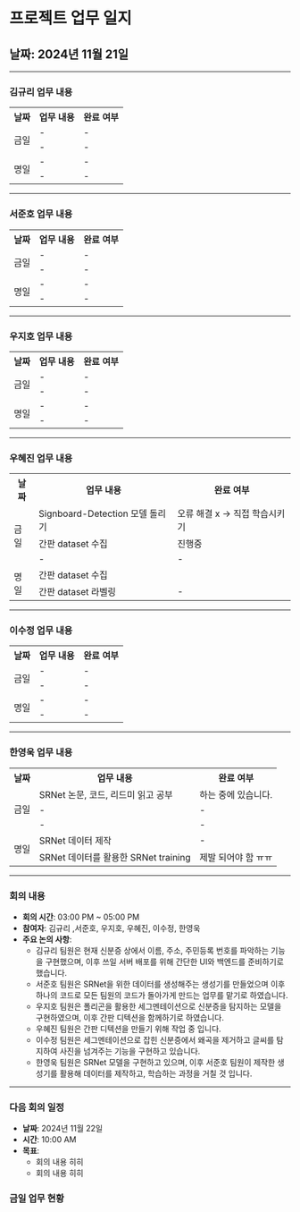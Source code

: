 # 프로젝트 업무 일지

## 날짜: 2024년 11월 21일

---

### 김규리 업무 내용

<div align="center">

<table>
  <tr>
    <th>날짜</th>
    <th>업무 내용</th>
    <th>완료 여부</th>
  </tr>
  <tr>
    <td rowspan="2">금일</td>
    <td>-</td>
    <td>-</td>
  </tr>
  <tr>
    <td>-</td>
    <td>-</td>
  </tr>
  <tr>
    <td rowspan="2">명일</td>
    <td>-</td>
    <td>-</td>
  </tr>
  <tr>
    <td>-</td>
    <td>-</td>
  </tr>
</table>

</div>

---

### 서준호 업무 내용

<div align="center">

<table>
  <tr>
    <th>날짜</th>
    <th>업무 내용</th>
    <th>완료 여부</th>
  </tr>
  <tr>
    <td rowspan="2">금일</td>
    <td>-</td>
    <td>-</td>
  </tr>
  <tr>
    <td>-</td>
    <td>-</td>
  </tr>
  <tr>
    <td rowspan="2">명일</td>
    <td>-</td>
    <td>-</td>
  </tr>
  <tr>
    <td>-</td>
    <td>-</td>
  </tr>
</table>

</div>

---

### 우지호 업무 내용

<div align="center">

<table>
  <tr>
    <th>날짜</th>
    <th>업무 내용</th>
    <th>완료 여부</th>
  </tr>
  <tr>
    <td rowspan="2">금일</td>
    <td>-</td>
    <td>-</td>
  </tr>
  <tr>
    <td>-</td>
    <td>-</td>
  </tr>
  <tr>
    <td rowspan="2">명일</td>
    <td>-</td>
    <td>-</td>
  </tr>
  <tr>
    <td>-</td>
    <td>-</td>
  </tr>
</table>

</div>

---

### 우혜진 업무 내용

<div align="center">

<table>
  <tr>
    <th>날짜</th>
    <th>업무 내용</th>
    <th>완료 여부</th>
  </tr>
  <tr>
    <td rowspan="3">금일</td>
    <td>Signboard-Detection 모델 돌리기</td>
    <td>오류 해결 x -> 직접 학습시키기</td>
  </tr>
  <tr>
    <td>간판 dataset 수집</td>
    <td>진행중</td>
  </tr>
  <tr>
    <td>-</td>
    <td>-</td>
  </tr>
  <tr>
    <td rowspan="2">명일</td>
    <td>간판 dataset 수집</td>
    <td></td>
  </tr>
  <tr>
    <td>간판 dataset 라벨링</td>
    <td>-</td>
  </tr>
</table>

</div>

---

### 이수정 업무 내용

<div align="center">

<table>
  <tr>
    <th>날짜</th>
    <th>업무 내용</th>
    <th>완료 여부</th>
  </tr>
  <tr>
    <td rowspan="2">금일</td>
    <td>-</td>
    <td>-</td>
  </tr>
  <tr>
    <td>-</td>
    <td>-</td>
  </tr>
  <tr>
    <td rowspan="2">명일</td>
    <td>-</td>
    <td>-</td>
  </tr>
  <tr>
    <td>-</td>
    <td>-</td>
  </tr>
</table>

</div>

---

### 한영욱 업무 내용

<div align="center">

<table>
  <tr>
    <th>날짜</th>
    <th>업무 내용</th>
    <th>완료 여부</th>
  </tr>
  <tr>
    <td rowspan="3">금일</td>
    <td>SRNet 논문, 코드, 리드미 읽고 공부</td>
    <td>하는 중에 있습니다.</td>
  </tr>
  <tr>
    <td>-</td>
    <td>-</td>
  </tr>
  <tr>
    <td>-</td>
    <td>-</td>
  </tr>
  <tr>
    <td rowspan="2">명일</td>
    <td>SRNet 데이터 제작</td>
    <td>-</td>
  </tr>
  <tr>
    <td>SRNet 데이터를 활용한 SRNet training</td>
    <td>제발 되어야 함 ㅠㅠ</td>
  </tr>
</table>

</div>

---

### 회의 내용

- **회의 시간**: 03:00 PM ~ 05:00 PM
- **참여자**: 김규리 ,서준호, 우지호, 우혜진, 이수정, 한영욱
- **주요 논의 사항**:
  - 김규리 팀원은 현재 신분증 상에서 이름, 주소, 주민등록 번호를 파악하는 기능을 구현했으며, 이후 쓰일 서버 배포를 위해 간단한 UI와 백엔드를 준비하기로 했습니다.
  - 서준호 팀원은 SRNet을 위한 데이터를 생성해주는 생성기를 만들었으며 이후 하나의 코드로 모든 팀원의 코드가 돌아가게 만드는 업무를 맡기로 하였습니다.
  - 우지호 팀원은 폴리곤을 활용한 세그멘테이션으로 신분증을 탐지하는 모델을 구현하였으며, 이후 간판 디텍션을 함께하기로 하였습니다.
  - 우혜진 팀원은 간판 디텍션을 만들기 위해 작업 중 입니다.
  - 이수정 팀원은 세그멘테이션으로 잡힌 신분증에서 왜곡을 제거하고 글씨를 탐지하여 사진을 넘겨주는 기능을 구현하고 있습니다.
  - 한영욱 팀원은 SRNet 모델을 구현하고 있으며, 이후 서준호 팀원이 제작한 생성기를 활용해 데이터를 제작하고, 학습하는 과정을 거칠 것 입니다.

---

### 다음 회의 일정

- **날짜**: 2024년 11월 22일
- **시간**: 10:00 AM
- **목표**:
  - 회의 내용 히히
  - 회의 내용 히히 


### 금일 업무 현황

